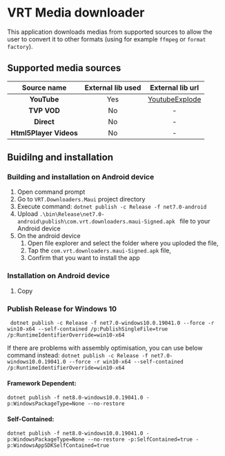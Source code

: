# VRT Media downloader

This application downloads medias from supported sources to allow the user to convert it to other formats (using for example ```ffmpeg``` or ```format factory```).

## Supported media sources

| Source name  |External lib used |External lib url|
|:-:|:-:|:-:|
|<b>YouTube</b>| Yes | <a href="https://github.com/Tyrrrz/YoutubeExplode">YoutubeExplode</a> |
|<b>TVP VOD</b>| No | - |
|<b>Direct</b>| No | - |
|<b>Html5Player Videos</b>| No | - |

## Buidilng and installation

### Building and installation on Android device

1. Open command prompt
1. Go to ```VRT.Downloaders.Maui``` project directory 
1. Execute command: ``` dotnet publish -c Release -f net7.0-android ```
1. Upload ```.\bin\Release\net7.0-android\publish\com.vrt.downloaders.maui-Signed.apk ``` file to your Android device
1. On the android device
    1. Open file explorer and select the folder where you uploded the file,
    1. Tap the ```com.vrt.downloaders.maui-Signed.apk``` file,
    1. Confirm that you want to install the app


### Installation on Android device

1. Copy 


### Publish Release for Windows 10
``` dotnet publish -c Release -f net7.0-windows10.0.19041.0 --force -r win10-x64 --self-contained /p:PublishSingleFile=true /p:RuntimeIdentifierOverride=win10-x64```

If there are problems with assembly optimisation, you can use below command instead:
``` dotnet publish -c Release -f net7.0-windows10.0.19041.0 --force -r win10-x64 --self-contained /p:RuntimeIdentifierOverride=win10-x64 ```

#### Framework Dependent: 
```dotnet publish -f net8.0-windows10.0.19041.0 -p:WindowsPackageType=None --no-restore```

#### Self-Contained: 
```dotnet publish -f net8.0-windows10.0.19041.0 -p:WindowsPackageType=None --no-restore -p:SelfContained=true -p:WindowsAppSDKSelfContained=true```